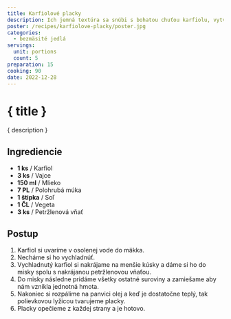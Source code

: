 ```yaml
---
title: Karfiolové placky
description: Ich jemná textúra sa snúbi s bohatou chuťou karfiolu, vytvárajúc úchvatný tanec na vašom tanieri.
poster: /recipes/karfiolove-placky/poster.jpg
categories:
  - bezmäsité jedlá
servings:
  unit: portions
  count: 5
preparation: 15
cooking: 90
date: 2022-12-28
---
```


# { title }

{ description }

## Ingrediencie

- **1 ks** / Karfiol
- **3 ks** / Vajce
- **150 ml** / Mlieko
- **7 PL** / Polohrubá múka
- **1 štipka** / Soľ
- **1 ČL** / Vegeta
- **3 ks** / Petržlenová vňať

## Postup

1. Karfiol si uvaríme v osolenej vode do mäkka.
2. Necháme si ho vychladnúť.
3. Vychladnutý karfiol si nakrájame na menšie kúsky a dáme si ho do misky spolu s nakrájanou petržlenovou vňaťou.
4. Do misky následne pridáme všetky ostatné suroviny a zamiešame aby nám vznikla jednotná hmota.
5. Nakoniec si rozpálime na panvici olej a keď je dostatočne teplý, tak polievkovou lyžicou tvarujeme placky.
6. Placky opečieme z každej strany a je hotovo.

